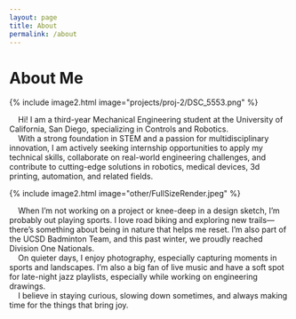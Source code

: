 ```yaml
---
layout: page
title: About
permalink: /about
---
```


<!-- # Portfolio Jekyll Theme

This is a personal portfolio theme that I built from the ground up, using the [DevTips Starter Kit](http://devtipsstarterkit.com/) as a foundation for starting, and following closely the amazing tutorial by [Travis Neilson over at DevTips](https://www.youtube.com/watch?v=T6jKLsxbFg4&list=PL0CB3OvPhDA_STygmp3sDenx3UpdOMk7P). You can [check out the demo](lenpaul.github.io/portfolio-jekyll-theme/), and [fork the repository](https://github.com/LeNPaul/portfolio-jekyll-theme/fork), to get started. -->

# About Me

{% include image2.html image="projects/proj-2/DSC_5553.png" %}

&nbsp;&nbsp;&nbsp;&nbsp;Hi! I am a third-year Mechanical Engineering student at the University of California, San Diego, specializing in Controls and Robotics.\
&nbsp;&nbsp;&nbsp;&nbsp;With a strong foundation in STEM and a passion for multidisciplinary innovation, I am actively seeking internship opportunities to apply my technical skills, collaborate on real-world engineering challenges, and contribute to cutting-edge solutions in robotics, medical devices, 3d printing, automation, and related fields.
<!-- <br> -->
{% include image2.html image="other/FullSizeRender.jpeg" %}

&nbsp;&nbsp;&nbsp;&nbsp;When I’m not working on a project or knee-deep in a design sketch, I’m probably out playing sports. I love road biking and exploring new trails—there’s something about being in nature that helps me reset. I’m also part of the UCSD Badminton Team, and this past winter, we proudly reached Division One Nationals.\
&nbsp;&nbsp;&nbsp;&nbsp;On quieter days, I enjoy photography, especially capturing moments in sports and landscapes. I’m also a big fan of live music and have a soft spot for late-night jazz playlists, especially while working on engineering drawings.\
&nbsp;&nbsp;&nbsp;&nbsp;I believe in staying curious, slowing down sometimes, and always making time for the things that bring joy.